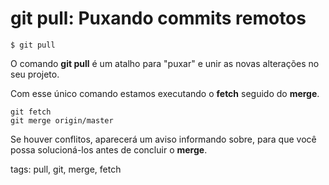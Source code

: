 # git pull: Puxando commits remotos

```
$ git pull
```

O comando **git pull** é um atalho para "puxar" e unir as novas alterações no seu projeto.

Com esse único comando estamos executando o **fetch** seguido do **merge**.

```
git fetch
git merge origin/master
```

Se houver conflitos, aparecerá um aviso informando sobre, para que você possa solucioná-los antes de concluir o **merge**.

tags: pull, git, merge, fetch
